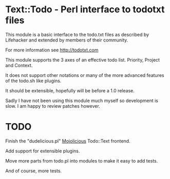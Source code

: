 Text::Todo - Perl interface to todotxt files
============================================

This module is a basic interface to the todo.txt files as described by
Lifehacker and extended by members of their community.

For more information see http://todotxt.com

This module supports the 3 axes of an effective todo list.
Priority, Project and Context.

It does not support other notations or many of the more advanced features of
the todo.sh like plugins.

It should be extensible, hopefully will be before a 1.0 release.

Sadly I have not been using this module much myself so development is slow.
I am happy to review patches however.

TODO
====

Finish the "dudelicious.pl" [Mojolicious](http://mojolicio.us)
Todo::Text frontend.

Add support for extensible plugins.

Move more parts from todo.pl into modules to make it easy to add tests.

And of course, more tests.
